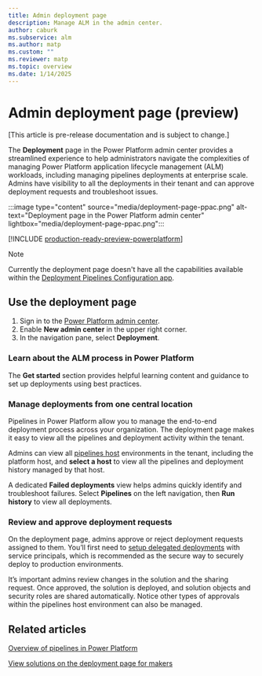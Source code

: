 ```yaml
---
title: Admin deployment page
description: Manage ALM in the admin center.
author: caburk
ms.subservice: alm
ms.author: matp
ms.custom: ""
ms.reviewer: matp
ms.topic: overview
ms.date: 1/14/2025
---
```

# Admin deployment page (preview)

[This article is pre-release documentation and is subject to change.]

The **Deployment** page in the Power Platform admin center provides a streamlined experience to help administrators navigate the complexities of managing Power Platform application lifecycle management (ALM) workloads, including managing pipelines deployments at enterprise scale. Admins have visibility to all the deployments in their tenant and can approve deployment requests and troubleshoot issues.

:::image type="content" source="media/deployment-page-ppac.png" alt-text="Deployment page in the Power Platform admin center" lightbox="media/deployment-page-ppac.png":::

[!INCLUDE [production-ready-preview-powerplatform](~/../shared-content/shared/preview-includes/production-ready-preview-powerplatform.md)]

> [!NOTE]
> Currently the deployment page doesn't have all the capabilities available within the [Deployment Pipelines Configuration app](custom-host-pipelines.md).

## Use the deployment page

1. Sign in to the [Power Platform admin center](https://admin.powerplatform.microsoft.com/).
1. Enable **New admin center** in the upper right corner.
1. In the navigation pane, select **Deployment**.

### Learn about the ALM process in Power Platform

The **Get started** section provides helpful learning content and guidance to set up deployments using best practices.

### Manage deployments from one central location

Pipelines in Power Platform allow you to manage the end-to-end deployment process across your organization. The deployment page makes it easy to view all the pipelines and deployment activity within the tenant.

Admins can view all [pipelines host](custom-host-pipelines.md) environments in the tenant, including the platform host, and **select a host** to view all the pipelines and deployment history managed by that host.

A dedicated **Failed deployments** view helps admins quickly identify and troubleshoot failures. Select **Pipelines** on the left navigation, then **Run history** to view all deployments.

### Review and approve deployment requests

On the deployment page, admins approve or reject deployment requests assigned to them. You’ll first need to [setup delegated deployments](delegated-deployments-setup.md) with service principals, which is recommended as the secure way to securely deploy to production environments.

It’s important admins review changes in the solution and the sharing request. Once approved, the solution is deployed, and solution objects and security roles are shared automatically. Notice other types of approvals within the pipelines host environment can also be managed.

## Related articles

[Overview of pipelines in Power Platform](pipelines.md)

[View solutions on the deployment page for makers](/power-apps/maker/data-platform/maker-deployment-area)
